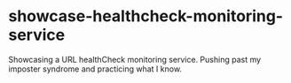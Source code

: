 # showcase-healthcheck-monitoring-service
Showcasing a URL healthCheck monitoring service. Pushing past my imposter syndrome and practicing what I know.
